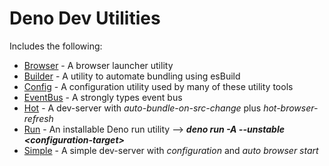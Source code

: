 # Deno Dev Utilities

Includes the following:    
  - <a href="https://github.com/nhrones/Utilities/blob/main/Browser/readme.md">Browser</a> - A browser launcher utility
  - <a href="https://github.com/nhrones/Utilities/blob/main/Builder/readme.md">Builder</a> - A utility to automate bundling using esBuild
  - <a href="https://github.com/nhrones/Utilities/blob/main/Config/readme.md">Config</a> - A configuration utility used by many of these utility tools
  - <a href="https://github.com/nhrones/Utilities/blob/main/EventBus/readme.md">EventBus</a> - A strongly types event bus 
  - <a href="https://github.com/nhrones/Utilities/blob/main/Hot/readme.md">Hot</a> - A dev-server with  _auto-bundle-on-src-change_  plus _hot-browser-refresh_
  - <a href="https://github.com/nhrones/Utilities/blob/main/Run/readme.md">Run</a> - An installable Deno run utility --> **_deno run -A --unstable \<configuration-target\>_**
  - <a href="https://github.com/nhrones/Utilities/blob/main/Simple/readme.md">Simple</a> - A simple dev-server with _configuration_ and _auto browser start_